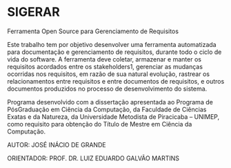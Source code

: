 # SIGERAR
Ferramenta Open Source para Gerenciamento de Requisitos

Este trabalho tem por objetivo desenvolver uma ferramenta automatizada para documentação e gerenciamento de requisitos, durante todo o ciclo de vida do software. A ferramenta deve coletar, armazenar e manter os requisitos acordados entre os stakeholders1, gerenciar as mudanças ocorridas nos requisitos, em razão de sua natural evolução, rastrear os relacionamentos entre requisitos e entre documentos de requisitos, e outros documentos produzidos no processo de desenvolvimento do sistema.

Programa desenvolvido com a dissertação apresentada ao Programa de PósGraduação em Ciência da Computação, da Faculdade de Ciências Exatas e da Natureza, da Universidade Metodista de Piracicaba – UNIMEP, como requisito para obtenção do Título de Mestre em Ciência da Computação.

AUTOR: JOSÉ INÁCIO DE GRANDE

ORIENTADOR: PROF. DR. LUIZ EDUARDO GALVÃO MARTINS
